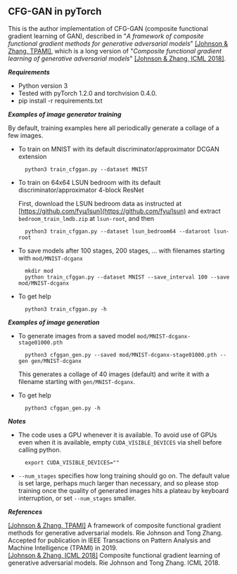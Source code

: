 ## CFG-GAN in pyTorch

This is the author implementation of CFG-GAN (composite functional gradient learning of GAN), described in "*A framework of composite functional gradient methods for generative adversarial models*" [[Johnson & Zhang, TPAMI]](http://riejohnson.com/paper/cfggan-tpami.pdf), which is a long version of "*Composite functional gradient learning of generative adversarial models*" [[Johnson & Zhang, ICML 2018]](https://arxiv.org/abs/1801.06309).  

**_Requirements_**  
* Python version 3
* Tested with pyTorch 1.2.0 and torchvision 0.4.0. 
* pip install -r requirements.txt

**_Examples of image generator training_** 

By default, training examples here all periodically generate a collage of a few images.  

* To train on MNIST with its default discriminator/approximator DCGAN extension

        python3 train_cfggan.py --dataset MNIST
        
* To train on 64x64 LSUN bedroom with its default discriminator/approximator 4-block ResNet

  First, download the LSUN bedroom data as instructed at [https://github.com/fyu/lsun](https://github.com/fyu/lsun) and extract `bedroom_train_lmdb.zip` at `lsun-root`, and then 

        python3 train_cfggan.py --dataset lsun_bedroom64 --dataroot lsun-root
               
* To save models after 100 stages, 200 stages, ... with filenames starting with `mod/MNIST-dcganx`

        mkdir mod
        python train_cfggan.py --dataset MNIST --save_interval 100 --save mod/MNIST-dcganx
                       
* To get help

        python3 train_cfggan.py -h

**_Examples of image generation_**

* To generate images from a saved model `mod/MNIST-dcganx-stage01000.pth`

        python3 cfggan_gen.py --saved mod/MNIST-dcganx-stage01000.pth --gen gen/MNIST-dcganx
        
  This generates a collage of 40 images (default) and write it with a filename starting with `gen/MNIST-dcganx`.        

* To get help

        python3 cfggan_gen.py -h        

**_Notes_** 

* The code uses a GPU whenever it is available.  To avoid use of GPUs even when it is available, 
  empty `CUDA_VISIBLE_DEVICES` via shell before calling python.  
  
        export CUDA_VISIBLE_DEVICES=""
* `--num_stages` specifies how long training should go on.  The default value is set large, perhaps much larger than necessary, and so please stop training once the quality of generated images hits a plateau by keyboard interruption, or set `--num_stages` smaller.         

**_References_**

[[Johnson & Zhang, TPAMI]](http://riejohnson.com/paper/cfggan-tpami.pdf) A framework of composite functional gradient methods for generative adversarial models. Rie Johnson and Tong Zhang.  Accepted for publication in IEEE Transactions on Pattern Analysis and Machine Intelligence (TPAMI) in 2019.     
[[Johnson & Zhang, ICML 2018]](https://arxiv.org/abs/1801.06309) Composite functional gradient learning of generative adversarial models.  Rie Johnson and Tong Zhang.  ICML 2018.  
